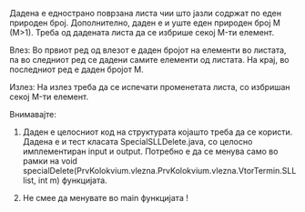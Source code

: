 Дадена е еднострано поврзана листа чии што јазли содржат по еден природен број. Дополнително, даден е и уште еден природен број M (M>1). Треба од дадената листа да се избрише секој M-ти елемент.

Влез: Во првиот ред од влезот е даден бројот на елементи во листата, па во следниот ред се дадени самите елементи од листата. На крај, во последниот ред е даден бројот M.

Излез: На излез треба да се испечати променетата листа, со избришан секој M-ти елемент.

Внимавајте:

1. Даден е целосниот код на структурата којашто треба да се користи. Дадена е и тест класата SpecialSLLDelete.java, со целосно имплементиран input и output. Потребно е да се менува само во рамки на void specialDelete(PrvKolokvium.vlezna.PrvKolokvium.vlezna.VtorTermin.SLL<Integer> list, int m) функцијата.

2. Не смее да менувате во main функцијата !